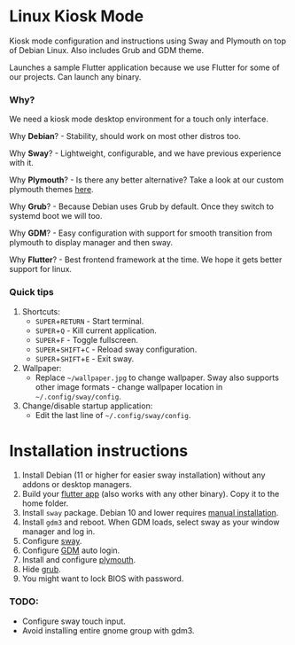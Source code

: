# Linux Kiosk Mode
Kiosk mode configuration and instructions using Sway and Plymouth on top of Debian Linux. Also includes Grub and GDM theme.

Launches a sample Flutter application because we use Flutter for some of our projects. Can launch any binary.

### Why?
We need a kiosk mode desktop environment for a touch only interface.

Why **Debian**? - Stability, should work on most other distros too.

Why **Sway**? - Lightweight, configurable, and we have previous experience with it.

Why **Plymouth**? - Is there any better alternative? Take a look at our custom plymouth themes [here](https://github.com/zerodays/plymouth-boobies).

Why **Grub**? - Because Debian uses Grub by default. Once they switch to systemd boot we will too.

Why **GDM**? - Easy configuration with support for smooth transition from plymouth to display manager and then sway.

Why **Flutter**? - Best frontend framework at the time. We hope it gets better support for linux.

### Quick tips
1. Shortcuts:
    - `SUPER`+`RETURN` - Start terminal.
    - `SUPER`+`Q` - Kill current application.
    - `SUPER`+`F` - Toggle fullscreen.
    - `SUPER`+`SHIFT`+`C` - Reload sway configuration.
    - `SUPER`+`SHIFT`+`E` - Exit sway.
2. Wallpaper:
    - Replace `~/wallpaper.jpg` to change wallpaper. Sway also supports other image formats - change wallpaper location in `~/.config/sway/config`.
3. Change/disable startup application:
    - Edit the last line of `~/.config/sway/config`.

# Installation instructions
1. Install Debian (11 or higher for easier sway installation) without any addons or desktop managers.
2. Build your [flutter app](flutter/flutter.md) (also works with any other binary). Copy it to the home folder.
2. Install `sway` package. Debian 10 and lower requires [manual installation](https://github.com/swaywm/sway/wiki/Debian-10-(Buster)-Installation).
3. Install `gdm3` and reboot. When GDM loads, select sway as your window manager and log in.
4. Configure [sway](sway/sway.md).
5. Configure [GDM](gdm/gdm.md) auto login.
6. Install and configure [plymouth](plymouth/plymouth.md).
7. Hide [grub](grub/grub.md).
8. You might want to lock BIOS with password.

### TODO:
- Configure sway touch input.
- Avoid installing entire gnome group with gdm3.